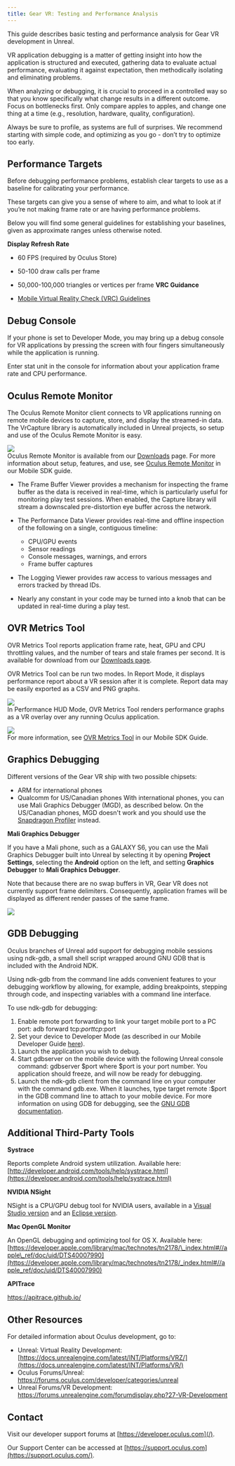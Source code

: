 ```yaml
---
title: Gear VR: Testing and Performance Analysis
---
```

This guide describes basic testing and performance analysis for Gear VR development in Unreal. 

VR application debugging is a matter of getting insight into how the application is structured and executed, gathering data to evaluate actual performance, evaluating it against expectation, then methodically isolating and eliminating problems.

When analyzing or debugging, it is crucial to proceed in a controlled way so that you know specifically what change results in a different outcome. Focus on bottlenecks first. Only compare apples to apples, and change one thing at a time (e.g., resolution, hardware, quality, configuration).

Always be sure to profile, as systems are full of surprises. We recommend starting with simple code, and optimizing as you go - don’t try to optimize too early.

## Performance Targets

Before debugging performance problems, establish clear targets to use as a baseline for calibrating your performance.

These targets can give you a sense of where to aim, and what to look at if you’re not making frame rate or are having performance problems.

Below you will find some general guidelines for establishing your baselines, given as approximate ranges unless otherwise noted.

**Display Refresh Rate**

* 60 FPS (required by Oculus Store)
* 50-100 draw calls per frame
* 50,000-100,000 triangles or vertices per frame
**VRC Guidance**

* [Mobile Virtual Reality Check (VRC) Guidelines](/documentation/publish/latest/concepts/publish-mobile-req/)
## Debug Console

If your phone is set to Developer Mode, you may bring up a debug console for VR applications by pressing the screen with four fingers simultaneously while the application is running. 

Enter stat unit in the console for information about your application frame rate and CPU performance.

## Oculus Remote Monitor

The Oculus Remote Monitor client connects to VR applications running on remote mobile devices to capture, store, and display the streamed-in data. The VrCapture library is automatically included in Unreal projects, so setup and use of the Oculus Remote Monitor is easy.

![](/images/documentation-unreal-latest-concepts-unreal-debug-gearvr-0.png)  
Oculus Remote Monitor is available from our [Downloads](/downloads/unreal-engine/) page. For more information about setup, features, and use, see [Oculus Remote Monitor](/documentation/mobilesdk/latest/concepts/mobile-remote-monitor/) in our Mobile SDK guide.

* The Frame Buffer Viewer provides a mechanism for inspecting the frame buffer as the data is received in real-time, which is particularly useful for monitoring play test sessions. When enabled, the Capture library will stream a downscaled pre-distortion eye buffer across the network.
* The Performance Data Viewer provides real-time and offline inspection of the following on a single, contiguous timeline: 
	+ CPU/GPU events
	+ Sensor readings
	+ Console messages, warnings, and errors
	+ Frame buffer captures
	
* The Logging Viewer provides raw access to various messages and errors tracked by thread IDs.
* Nearly any constant in your code may be turned into a knob that can be updated in real-time during a play test.
## OVR Metrics Tool

OVR Metrics Tool reports application frame rate, heat, GPU and CPU throttling values, and the number of tears and stale frames per second. It is available for download from our [Downloads page](/downloads/).

OVR Metrics Tool can be run two modes. In Report Mode, it displays performance report about a VR session after it is complete. Report data may be easily exported as a CSV and PNG graphs.

![](/images/documentation-unreal-latest-concepts-unreal-debug-gearvr-1.png)  
In Performance HUD Mode, OVR Metrics Tool renders performance graphs as a VR overlay over any running Oculus application.

![](/images/documentation-unreal-latest-concepts-unreal-debug-gearvr-2.jpg)  
For more information, see [OVR Metrics Tool](/documentation/mobilesdk/latest/concepts/mobile-ovrmetricstool/) in our Mobile SDK Guide.

## Graphics Debugging

Different versions of the Gear VR ship with two possible chipsets:

* ARM for international phones
* Qualcomm for US/Canadian phones
With international phones, you can use Mali Graphics Debugger (MGD), as described below. On the US/Canadian phones, MGD doesn't work and you should use the [Snapdragon Profiler](https://developer.qualcomm.com/software/snapdragon-profiler) instead.

**Mali Graphics Debugger**

If you have a Mali phone, such as a GALAXY S6, you can use the Mali Graphics Debugger built into Unreal by selecting it by opening **Project Settings**, selecting the **Android** option on the left, and setting **Graphics Debugger** to **Mali Graphics Debugger**.

Note that because there are no swap buffers in VR, Gear VR does not currently support frame delimiters. Consequently, application frames will be displayed as different render passes of the same frame.

![](/images/documentation-unreal-latest-concepts-unreal-debug-gearvr-3.png)  
## GDB Debugging

Oculus branches of Unreal add support for debugging mobile sessions using ndk-gdb, a small shell script wrapped around GNU GDB that is included with the Android NDK.

Using ndk-gdb from the command line adds convenient features to your debugging workflow by allowing, for example, adding breakpoints, stepping through code, and inspecting variables with a command line interface.

To use ndk-gdb for debugging: 

1. Enable remote port forwarding to link your target mobile port to a PC port: adb forward tcp:$port tcp:$port
2. Set your device to Developer Mode (as described in our Mobile Developer Guide [here](/documentation/mobilesdk/latest/concepts/mobile-troublesh-device-run-app-outside/)).
3. Launch the application you wish to debug. 
4. Start gdbserver on the mobile device with the following Unreal console command: gdbserver $port where $port is your port number. You application should freeze, and will now be ready for debugging.
5. Launch the ndk-gdb client from the command line on your computer with the command gdb.exe. When it launches, type target remote :$port in the GDB command line to attach to your mobile device.
For more information on using GDB for debugging, see the [GNU GDB documentation](https://www.gnu.org/software/gdb/documentation/).

## Additional Third-Party Tools

**Systrace**

Reports complete Android system utilization. Available here: [http://developer.android.com/tools/help/systrace.html](https://developer.android.com/tools/help/systrace.html)

**NVIDIA NSight**

NSight is a CPU/GPU debug tool for NVIDIA users, available in a [Visual Studio version](https://developer.nvidia.com/nvidia-nsight-visual-studio-edition) and an [Eclipse version](https://developer.nvidia.com/nsight-eclipse-edition).

**Mac OpenGL Monitor**

An OpenGL debugging and optimizing tool for OS X. Available here: [https://developer.apple.com/library/mac/technotes/tn2178/\_index.html#//apple\_ref/doc/uid/DTS40007990](https://developer.apple.com/library/mac/technotes/tn2178/_index.html#//apple_ref/doc/uid/DTS40007990)

**APITrace**

<https://apitrace.github.io/>

## Other Resources

For detailed information about Oculus development, go to:

* Unreal: Virtual Reality Development: [https://docs.unrealengine.com/latest/INT/Platforms/VRZ/](https://docs.unrealengine.com/latest/INT/Platforms/VR/)
* Oculus Forums/Unreal: <https://forums.oculus.com/developer/categories/unreal>
* Unreal Forums/VR Development: <https://forums.unrealengine.com/forumdisplay.php?27-VR-Development>
## Contact

Visit our developer support forums at [https://developer.oculus.com](/).

Our Support Center can be accessed at [https://support.oculus.com](https://support.oculus.com/).

